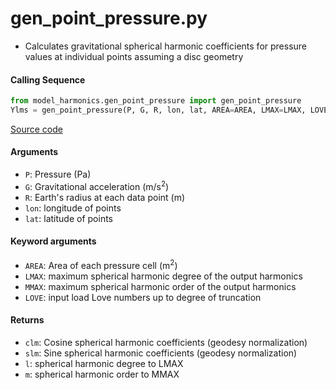 gen_point_pressure.py
=====================

- Calculates gravitational spherical harmonic coefficients for pressure values at individual points assuming a disc geometry

#### Calling Sequence
```python
from model_harmonics.gen_point_pressure import gen_point_pressure
Ylms = gen_point_pressure(P, G, R, lon, lat, AREA=AREA, LMAX=LMAX, LOVE=(hl,kl,ll))
```
[Source code](https://github.com/tsutterley/model-harmonics/blob/main/model_harmonics/gen_point_pressure.py)

#### Arguments
 - `P`: Pressure (Pa)
 - `G`: Gravitational acceleration (m/s<sup>2</sup>)
 - `R`: Earth's radius at each data point (m)
 - `lon`: longitude of points
 - `lat`: latitude of points

#### Keyword arguments
 - `AREA`: Area of each pressure cell (m<sup>2</sup>)
 - `LMAX`:  maximum spherical harmonic degree of the output harmonics
 - `MMAX`: maximum spherical harmonic order of the output harmonics
 - `LOVE`: input load Love numbers up to degree of truncation

#### Returns
 - `clm`: Cosine spherical harmonic coefficients (geodesy normalization)
 - `slm`: Sine spherical harmonic coefficients (geodesy normalization)
 - `l`: spherical harmonic degree to LMAX
 - `m`: spherical harmonic order to MMAX
